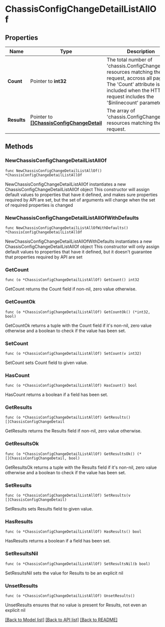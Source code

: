 # ChassisConfigChangeDetailListAllOf

## Properties

Name | Type | Description | Notes
------------ | ------------- | ------------- | -------------
**Count** | Pointer to **int32** | The total number of &#39;chassis.ConfigChangeDetail&#39; resources matching the request, accross all pages. The &#39;Count&#39; attribute is included when the HTTP GET request includes the &#39;$inlinecount&#39; parameter. | [optional] 
**Results** | Pointer to [**[]ChassisConfigChangeDetail**](ChassisConfigChangeDetail.md) | The array of &#39;chassis.ConfigChangeDetail&#39; resources matching the request. | [optional] 

## Methods

### NewChassisConfigChangeDetailListAllOf

`func NewChassisConfigChangeDetailListAllOf() *ChassisConfigChangeDetailListAllOf`

NewChassisConfigChangeDetailListAllOf instantiates a new ChassisConfigChangeDetailListAllOf object
This constructor will assign default values to properties that have it defined,
and makes sure properties required by API are set, but the set of arguments
will change when the set of required properties is changed

### NewChassisConfigChangeDetailListAllOfWithDefaults

`func NewChassisConfigChangeDetailListAllOfWithDefaults() *ChassisConfigChangeDetailListAllOf`

NewChassisConfigChangeDetailListAllOfWithDefaults instantiates a new ChassisConfigChangeDetailListAllOf object
This constructor will only assign default values to properties that have it defined,
but it doesn't guarantee that properties required by API are set

### GetCount

`func (o *ChassisConfigChangeDetailListAllOf) GetCount() int32`

GetCount returns the Count field if non-nil, zero value otherwise.

### GetCountOk

`func (o *ChassisConfigChangeDetailListAllOf) GetCountOk() (*int32, bool)`

GetCountOk returns a tuple with the Count field if it's non-nil, zero value otherwise
and a boolean to check if the value has been set.

### SetCount

`func (o *ChassisConfigChangeDetailListAllOf) SetCount(v int32)`

SetCount sets Count field to given value.

### HasCount

`func (o *ChassisConfigChangeDetailListAllOf) HasCount() bool`

HasCount returns a boolean if a field has been set.

### GetResults

`func (o *ChassisConfigChangeDetailListAllOf) GetResults() []ChassisConfigChangeDetail`

GetResults returns the Results field if non-nil, zero value otherwise.

### GetResultsOk

`func (o *ChassisConfigChangeDetailListAllOf) GetResultsOk() (*[]ChassisConfigChangeDetail, bool)`

GetResultsOk returns a tuple with the Results field if it's non-nil, zero value otherwise
and a boolean to check if the value has been set.

### SetResults

`func (o *ChassisConfigChangeDetailListAllOf) SetResults(v []ChassisConfigChangeDetail)`

SetResults sets Results field to given value.

### HasResults

`func (o *ChassisConfigChangeDetailListAllOf) HasResults() bool`

HasResults returns a boolean if a field has been set.

### SetResultsNil

`func (o *ChassisConfigChangeDetailListAllOf) SetResultsNil(b bool)`

 SetResultsNil sets the value for Results to be an explicit nil

### UnsetResults
`func (o *ChassisConfigChangeDetailListAllOf) UnsetResults()`

UnsetResults ensures that no value is present for Results, not even an explicit nil

[[Back to Model list]](../README.md#documentation-for-models) [[Back to API list]](../README.md#documentation-for-api-endpoints) [[Back to README]](../README.md)


